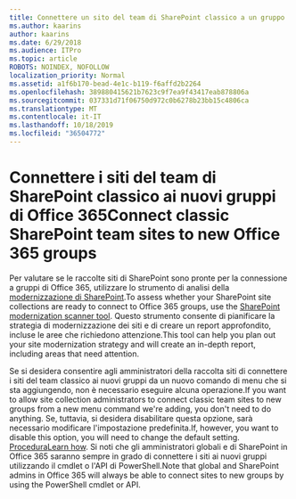 ```yaml
---
title: Connettere un sito del team di SharePoint classico a un gruppo
ms.author: kaarins
author: kaarins
ms.date: 6/29/2018
ms.audience: ITPro
ms.topic: article
ROBOTS: NOINDEX, NOFOLLOW
localization_priority: Normal
ms.assetid: a1f6b170-bead-4e1c-b119-f6affd2b2264
ms.openlocfilehash: 389880415621b7623c9f7ea9f43417eab878806a
ms.sourcegitcommit: 037331d71f06750d972c0b6278b23bb15c4806ca
ms.translationtype: MT
ms.contentlocale: it-IT
ms.lasthandoff: 10/18/2019
ms.locfileid: "36504772"
---
```

# <a name="connect-classic-sharepoint-team-sites-to-new-office-365-groups"></a><span data-ttu-id="bd938-102">Connettere i siti del team di SharePoint classico ai nuovi gruppi di Office 365</span><span class="sxs-lookup"><span data-stu-id="bd938-102">Connect classic SharePoint team sites to new Office 365 groups</span></span>

<span data-ttu-id="bd938-103">Per valutare se le raccolte siti di SharePoint sono pronte per la connessione a gruppi di Office 365, utilizzare lo strumento di analisi della [modernizzazione di SharePoint](https://go.microsoft.com/fwlink/?linkid=873066).</span><span class="sxs-lookup"><span data-stu-id="bd938-103">To assess whether your SharePoint site collections are ready to connect to Office 365 groups, use the [SharePoint modernization scanner tool](https://go.microsoft.com/fwlink/?linkid=873066).</span></span> <span data-ttu-id="bd938-104">Questo strumento consente di pianificare la strategia di modernizzazione dei siti e di creare un report approfondito, incluse le aree che richiedono attenzione.</span><span class="sxs-lookup"><span data-stu-id="bd938-104">This tool can help you plan out your site modernization strategy and will create an in-depth report, including areas that need attention.</span></span>
  
<span data-ttu-id="bd938-105">Se si desidera consentire agli amministratori della raccolta siti di connettere i siti del team classico ai nuovi gruppi da un nuovo comando di menu che si sta aggiungendo, non è necessario eseguire alcuna operazione.</span><span class="sxs-lookup"><span data-stu-id="bd938-105">If you want to allow site collection administrators to connect classic team sites to new groups from a new menu command we're adding, you don't need to do anything.</span></span> <span data-ttu-id="bd938-106">Se, tuttavia, si desidera disabilitare questa opzione, sarà necessario modificare l'impostazione predefinita.</span><span class="sxs-lookup"><span data-stu-id="bd938-106">If, however, you want to disable this option, you will need to change the default setting.</span></span> <span data-ttu-id="bd938-107">[Procedura](https://go.microsoft.com/fwlink/?linkid=2004316)</span><span class="sxs-lookup"><span data-stu-id="bd938-107">[Learn how](https://go.microsoft.com/fwlink/?linkid=2004316).</span></span> <span data-ttu-id="bd938-108">Si noti che gli amministratori globali e di SharePoint in Office 365 saranno sempre in grado di connettere i siti ai nuovi gruppi utilizzando il cmdlet o l'API di PowerShell.</span><span class="sxs-lookup"><span data-stu-id="bd938-108">Note that global and SharePoint admins in Office 365 will always be able to connect sites to new groups by using the PowerShell cmdlet or API.</span></span>
  

